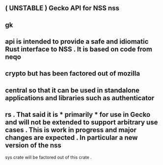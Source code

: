 #
(
UNSTABLE
)
Gecko
API
for
NSS
nss
-
gk
-
api
is
intended
to
provide
a
safe
and
idiomatic
Rust
interface
to
NSS
.
It
is
based
on
code
from
neqo
-
crypto
but
has
been
factored
out
of
mozilla
-
central
so
that
it
can
be
used
in
standalone
applications
and
libraries
such
as
authenticator
-
rs
.
That
said
it
is
*
primarily
*
for
use
in
Gecko
and
will
not
be
extended
to
support
arbitrary
use
cases
.
This
is
work
in
progress
and
major
changes
are
expected
.
In
particular
a
new
version
of
the
nss
-
sys
crate
will
be
factored
out
of
this
crate
.
